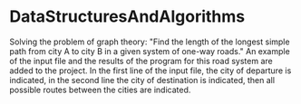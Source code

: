# DataStructuresAndAlgorithms
Solving the problem of graph theory: "Find the length of the longest simple path from city A to city B in a given system of one-way roads."
An example of the input file and the results of the program for this road system are added to the project.
In the first line of the input file, the city of departure is indicated, in the second line the city of destination is indicated, then all possible routes between the cities are indicated.
